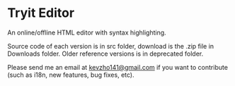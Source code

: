 Tryit Editor
============

An online/offline HTML editor with syntax highlighting.

Source code of each version is in src folder, download is the .zip file in Downloads folder. Older reference versions is in deprecated folder.

Please send me an email at [kevzho141@gmail.com](mailto:kevzho141@gmail.com) if you want to contribute (such as i18n, new features, bug fixes, etc).
